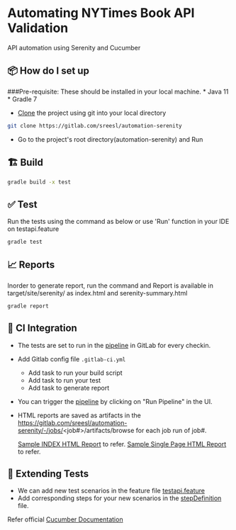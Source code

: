 # Automating NYTimes Book API Validation

API automation using Serenity and Cucumber

## 📦 How do I set up

###Pre-requisite:
    These should be installed in your local machine.
    * Java 11
    * Gradle 7

* [Clone](https://docs.gitlab.com/ee/gitlab-basics/start-using-git.html) the project using git into your local directory
```sh
git clone https://gitlab.com/sreesl/automation-serenity
```
* Go to the project's root directory(automation-serenity) and Run

## 🏗 Build
```sh
gradle build -x test
```

## ✅ Test
Run the tests using the command as below or use 'Run' function in your IDE on testapi.feature
```sh
gradle test
```
## 📈 Reports

Inorder to generate report, run the command and Report is available in target/site/serenity/ as index.html and serenity-summary.html
```sh
gradle report
```
## 💚 CI Integration
- The tests are set to run in the [pipeline](https://gitlab.com/sreesl/automation-serenity/-/pipelines) in GitLab for every checkin.
- Add Gitlab config file `.gitlab-ci.yml` 
    - Add task to run your build script
    - Add task to run your test
    - Add task to generate report
- You can trigger the [pipeline](https://gitlab.com/sreesl/automation-serenity/-/pipelines) by clicking on "Run Pipeline" in the UI.
- HTML reports are saved as artifacts in the https://gitlab.com/sreesl/automation-serenity/-/jobs/<job#>/artifacts/browse for each job run of job#.
   
     [Sample INDEX HTML Report](https://sreesl.gitlab.io/-/automation-serenity/-/jobs/1320766250/artifacts/target/site/serenity/index.html) to refer.
     [Sample Single Page HTML Report](https://sreesl.gitlab.io/-/automation-serenity/-/jobs/1320838033/artifacts/target/site/serenity/serenity-summary.html) to refer.

## 🥒 Extending Tests

- We can add new test scenarios in the feature file [testapi.feature](/src/test/resources/testapi.feature) 
- Add corresponding steps for your new scenarios in the [stepDefinition](/src/test/java/stepdefinitions/StepDefinition.java) file.

Refer official [Cucumber Documentation](https://cucumber.io/docs/guides/10-minute-tutorial/#write-a-scenario)

